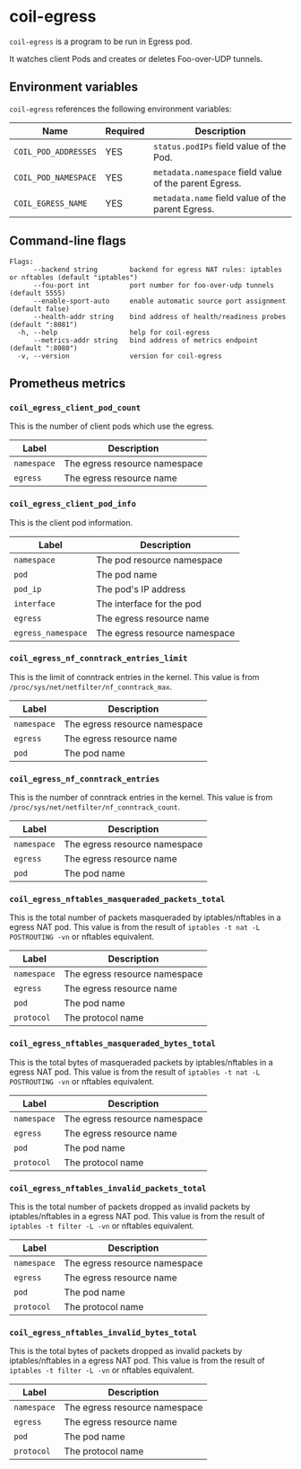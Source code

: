 coil-egress
===========

`coil-egress` is a program to be run in Egress pod.

It watches client Pods and creates or deletes Foo-over-UDP tunnels.

## Environment variables

`coil-egress` references the following environment variables:

| Name                 | Required | Description                                            |
| -------------------- | -------- | ------------------------------------------------------ |
| `COIL_POD_ADDRESSES` | YES      | `status.podIPs` field value of the Pod.                |
| `COIL_POD_NAMESPACE` | YES      | `metadata.namespace` field value of the parent Egress. |
| `COIL_EGRESS_NAME`   | YES      | `metadata.name` field value of the parent Egress.      |

## Command-line flags

```
Flags:
      --backend string        backend for egress NAT rules: iptables or nftables (default "iptables")
      --fou-port int          port number for foo-over-udp tunnels (default 5555)
      --enable-sport-auto     enable automatic source port assignment (default false)
      --health-addr string    bind address of health/readiness probes (default ":8081")
  -h, --help                  help for coil-egress
      --metrics-addr string   bind address of metrics endpoint (default ":8080")
  -v, --version               version for coil-egress
```

## Prometheus metrics

### `coil_egress_client_pod_count`

This is the number of client pods which use the egress.

| Label       | Description                   |
| ----------- | ----------------------------- |
| `namespace` | The egress resource namespace |
| `egress`    | The egress resource name      |

### `coil_egress_client_pod_info`

This is the client pod information.

| Label              | Description                   |
| -------------------| ----------------------------- |
| `namespace`        | The pod resource namespace |
| `pod`              | The pod name                  |
| `pod_ip`           | The pod's IP address          |
| `interface`        | The interface for the pod     |
| `egress`           | The egress resource name      |
| `egress_namespace` | The egress resource namespace |

### `coil_egress_nf_conntrack_entries_limit`

This is the limit of conntrack entries in the kernel.
This value is from `/proc/sys/net/netfilter/nf_conntrack_max`.

| Label       | Description                   |
| ----------- | ----------------------------- |
| `namespace` | The egress resource namespace |
| `egress`    | The egress resource name      |
| `pod`       | The pod name                  |


### `coil_egress_nf_conntrack_entries`

This is the number of conntrack entries in the kernel.
This value is from `/proc/sys/net/netfilter/nf_conntrack_count`.

| Label       | Description                   |
| ----------- | ----------------------------- |
| `namespace` | The egress resource namespace |
| `egress`    | The egress resource name      |
| `pod`       | The pod name                  |

### `coil_egress_nftables_masqueraded_packets_total`

This is the total number of packets masqueraded by iptables/nftables in a egress NAT pod.
This value is from the result of `iptables -t nat -L POSTROUTING -vn` or nftables equivalent.

| Label       | Description                   |
| ----------- | ----------------------------- |
| `namespace` | The egress resource namespace |
| `egress`    | The egress resource name      |
| `pod`       | The pod name                  |
| `protocol`  | The protocol name                 |

### `coil_egress_nftables_masqueraded_bytes_total`

This is the total bytes of masqueraded packets by iptables/nftables in a egress NAT pod.
This value is from the result of `iptables -t nat -L POSTROUTING -vn` or nftables equivalent.

| Label       | Description                   |
| ----------- | ----------------------------- |
| `namespace` | The egress resource namespace |
| `egress`    | The egress resource name      |
| `pod`       | The pod name                  |
| `protocol`  | The protocol name                 |

### `coil_egress_nftables_invalid_packets_total`

This is the total number of packets dropped as invalid packets by iptables/nftables in a egress NAT pod.
This value is from the result of `iptables -t filter -L -vn` or nftables equivalent.

| Label       | Description                   |
| ----------- | ----------------------------- |
| `namespace` | The egress resource namespace |
| `egress`    | The egress resource name      |
| `pod`       | The pod name                  |
| `protocol`  | The protocol name                 |

### `coil_egress_nftables_invalid_bytes_total`

This is the total bytes of packets dropped as invalid packets by iptables/nftables in a egress NAT pod.
This value is from the result of `iptables -t filter -L -vn` or nftables equivalent.

| Label       | Description                   |
| ----------- | ----------------------------- |
| `namespace` | The egress resource namespace |
| `egress`    | The egress resource name      |
| `pod`       | The pod name                  |
| `protocol`  | The protocol name                 |

